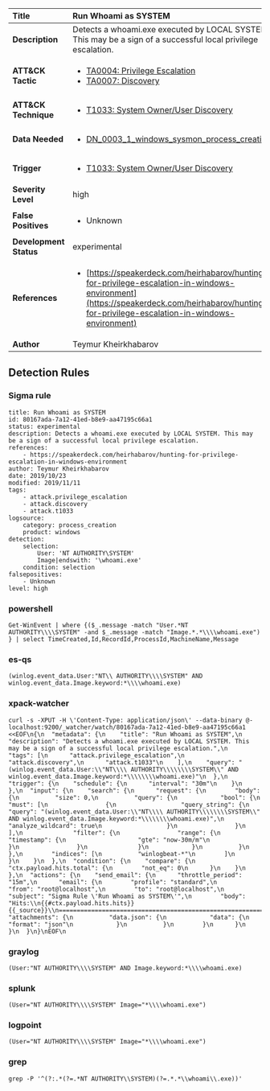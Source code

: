 | Title                    | Run Whoami as SYSTEM       |
|:-------------------------|:------------------|
| **Description**          | Detects a whoami.exe executed by LOCAL SYSTEM. This may be a sign of a successful local privilege escalation. |
| **ATT&amp;CK Tactic**    |  <ul><li>[TA0004: Privilege Escalation](https://attack.mitre.org/tactics/TA0004)</li><li>[TA0007: Discovery](https://attack.mitre.org/tactics/TA0007)</li></ul>  |
| **ATT&amp;CK Technique** | <ul><li>[T1033: System Owner/User Discovery](https://attack.mitre.org/techniques/T1033)</li></ul>  |
| **Data Needed**          | <ul><li>[DN_0003_1_windows_sysmon_process_creation](../Data_Needed/DN_0003_1_windows_sysmon_process_creation.md)</li></ul>  |
| **Trigger**              | <ul><li>[T1033: System Owner/User Discovery](../Triggers/T1033.md)</li></ul>  |
| **Severity Level**       | high |
| **False Positives**      | <ul><li>Unknown</li></ul>  |
| **Development Status**   | experimental |
| **References**           | <ul><li>[https://speakerdeck.com/heirhabarov/hunting-for-privilege-escalation-in-windows-environment](https://speakerdeck.com/heirhabarov/hunting-for-privilege-escalation-in-windows-environment)</li></ul>  |
| **Author**               | Teymur Kheirkhabarov |


## Detection Rules

### Sigma rule

```
title: Run Whoami as SYSTEM
id: 80167ada-7a12-41ed-b8e9-aa47195c66a1
status: experimental
description: Detects a whoami.exe executed by LOCAL SYSTEM. This may be a sign of a successful local privilege escalation.
references:
    - https://speakerdeck.com/heirhabarov/hunting-for-privilege-escalation-in-windows-environment
author: Teymur Kheirkhabarov
date: 2019/10/23
modified: 2019/11/11
tags:
    - attack.privilege_escalation
    - attack.discovery    
    - attack.t1033
logsource:
    category: process_creation
    product: windows
detection:
    selection:
        User: 'NT AUTHORITY\SYSTEM'
        Image|endswith: '\whoami.exe'
    condition: selection
falsepositives:
    - Unknown
level: high

```





### powershell
    
```
Get-WinEvent | where {($_.message -match "User.*NT AUTHORITY\\\\SYSTEM" -and $_.message -match "Image.*.*\\\\whoami.exe") } | select TimeCreated,Id,RecordId,ProcessId,MachineName,Message
```


### es-qs
    
```
(winlog.event_data.User:"NT\\ AUTHORITY\\\\SYSTEM" AND winlog.event_data.Image.keyword:*\\\\whoami.exe)
```


### xpack-watcher
    
```
curl -s -XPUT -H \'Content-Type: application/json\' --data-binary @- localhost:9200/_watcher/watch/80167ada-7a12-41ed-b8e9-aa47195c66a1 <<EOF\n{\n  "metadata": {\n    "title": "Run Whoami as SYSTEM",\n    "description": "Detects a whoami.exe executed by LOCAL SYSTEM. This may be a sign of a successful local privilege escalation.",\n    "tags": [\n      "attack.privilege_escalation",\n      "attack.discovery",\n      "attack.t1033"\n    ],\n    "query": "(winlog.event_data.User:\\"NT\\\\ AUTHORITY\\\\\\\\SYSTEM\\" AND winlog.event_data.Image.keyword:*\\\\\\\\whoami.exe)"\n  },\n  "trigger": {\n    "schedule": {\n      "interval": "30m"\n    }\n  },\n  "input": {\n    "search": {\n      "request": {\n        "body": {\n          "size": 0,\n          "query": {\n            "bool": {\n              "must": [\n                {\n                  "query_string": {\n                    "query": "(winlog.event_data.User:\\"NT\\\\ AUTHORITY\\\\\\\\SYSTEM\\" AND winlog.event_data.Image.keyword:*\\\\\\\\whoami.exe)",\n                    "analyze_wildcard": true\n                  }\n                }\n              ],\n              "filter": {\n                "range": {\n                  "timestamp": {\n                    "gte": "now-30m/m"\n                  }\n                }\n              }\n            }\n          }\n        },\n        "indices": [\n          "winlogbeat-*"\n        ]\n      }\n    }\n  },\n  "condition": {\n    "compare": {\n      "ctx.payload.hits.total": {\n        "not_eq": 0\n      }\n    }\n  },\n  "actions": {\n    "send_email": {\n      "throttle_period": "15m",\n      "email": {\n        "profile": "standard",\n        "from": "root@localhost",\n        "to": "root@localhost",\n        "subject": "Sigma Rule \'Run Whoami as SYSTEM\'",\n        "body": "Hits:\\n{{#ctx.payload.hits.hits}}{{_source}}\\n================================================================================\\n{{/ctx.payload.hits.hits}}",\n        "attachments": {\n          "data.json": {\n            "data": {\n              "format": "json"\n            }\n          }\n        }\n      }\n    }\n  }\n}\nEOF\n
```


### graylog
    
```
(User:"NT AUTHORITY\\\\SYSTEM" AND Image.keyword:*\\\\whoami.exe)
```


### splunk
    
```
(User="NT AUTHORITY\\\\SYSTEM" Image="*\\\\whoami.exe")
```


### logpoint
    
```
(User="NT AUTHORITY\\\\SYSTEM" Image="*\\\\whoami.exe")
```


### grep
    
```
grep -P '^(?:.*(?=.*NT AUTHORITY\\SYSTEM)(?=.*.*\\whoami\\.exe))'
```



